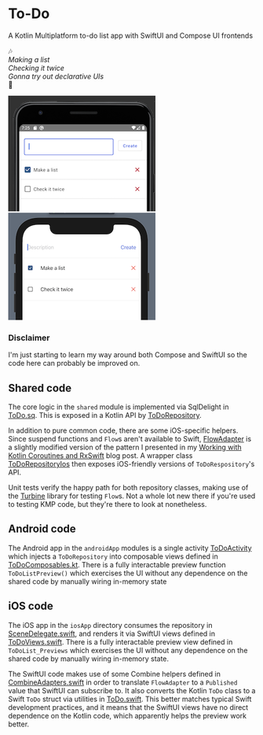 # To-Do

A Kotlin Multiplatform to-do list app with SwiftUI and Compose UI frontends

🎶  
_Making a list_  
_Checking it twice_  
_Gonna try out declarative UIs_  
🎵

![Android Image](images/android.png) ![iOS Image](images/ios.png)

### Disclaimer

I'm just starting to learn my way around both Compose and SwiftUI so the code here can probably be improved on.

## Shared code

The core logic in the `shared` module is implemented via SqlDelight
in [ToDo.sq](shared/src/commonMain/sqldelight/com/russhwolf/todo/shared/db/ToDo.sq). This is exposed in a Kotlin API
by [ToDoRepository](shared/src/commonMain/kotlin/com/russhwolf/todo/shared/repository/ToDoRepository.kt).

In addition to pure common code, there are some iOS-specific helpers. Since suspend functions and `Flow`s aren't
available to Swift, [FlowAdapter](shared/src/iosMain/kotlin/com/russhwolf/todo/shared/CoroutineAdapters.kt) is a
slightly modified version of the pattern I presented in
my [Working with Kotlin Coroutines and RxSwift](https://dev.to/touchlab/working-with-kotlin-coroutines-and-rxswift-24fa)
blog post. A wrapper
class [ToDoRepositoryIos](shared/src/iosMain/kotlin/com/russhwolf/todo/shared/repository/ToDoRepositoryIos.kt) then
exposes iOS-friendly versions of `ToDoRespository`'s API.

Unit tests verify the happy path for both repository classes, making use of
the [Turbine](https://github.com/cashapp/turbine) library for testing `Flow`s. Not a whole lot new there if you're used
to testing KMP code, but they're there to look at nonetheless.

## Android code

The Android app in the `androidApp` modules is a single
activity [ToDoActivity](androidApp/src/main/java/com/russhwolf/todo/androidApp/ToDoActivity.kt) which injects
a `ToDoRepository` into composable views defined
in [ToDoComposables.kt](androidApp/src/main/java/com/russhwolf/todo/androidApp/ToDoComposables.kt). There is a fully
interactable preview function `ToDoListPreview()` which exercises the UI without any dependence on the shared code by
manually wiring in-memory state

## iOS code

The iOS app in the `iosApp` directory consumes the repository in [SceneDelegate.swift](iosApp/ToDo/SceneDelegate.swift),
and renders it via SwiftUI views defined in [ToDoViews.swift](iosApp/ToDo/ToDoViews.swift). There is a fully
interactable preview view defined in `ToDoList_Previews` which exercises the UI without any dependence on the shared
code by manually wiring in-memory state.

The SwiftUI code makes use of some Combine helpers defined in [CombineAdapters.swift](iosApp/ToDo/CombineAdapters.swift)
in order to translate `FlowAdapter` to a `Published` value that SwiftUI can subscribe to. It also converts the Kotlin
`ToDo` class to a Swift `ToDo` struct via utilities in [ToDo.swift](iosApp/ToDo/ToDo.swift). This better matches typical
Swift development practices, and it means that the SwiftUI views have no direct dependence on the Kotlin code, which
apparently helps the preview work better. 
